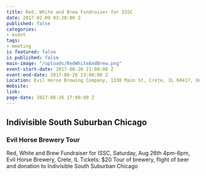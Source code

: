 ```yaml
---
title: Red, White and Brew Fundraiser for ISSC
date: 2017-02-09 03:28:00 Z
published: false
categories:
- event
tags:
- meeting
is featured: false
is published: false
main-image: "/uploads/RedWhiteAndBrew.png"
event-start-date: 2017-08-26 21:00:00 Z
event-end-date: 2017-08-26 23:00:00 Z
Location: Evil Horse Brewing Company, 1338 Main St, Crete, IL 60417, United States
Website: 
link: 
page-date: 2017-08-26 17:00:00 Z
---
```


## Indivisible South Suburban Chicago 
### Evil Horse Brewery Tour

Red, White and Brew Fundraiser for ISSC, 
Saturday, Aug 26th 
4pm-6pm, 
Evil Horse Brewery, 
Crete, IL 
Tickets: $20 
Tour of brewery, flight of beer and donation to Indivisible South Suburban Chicago